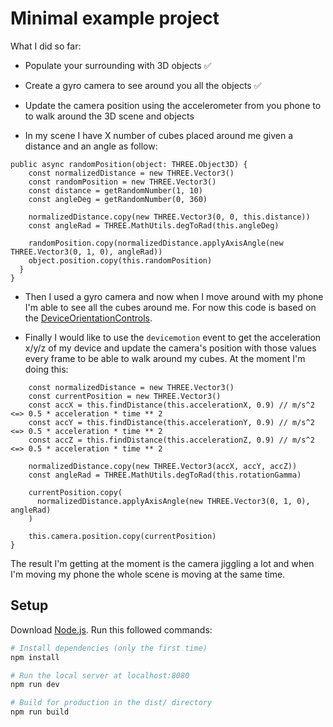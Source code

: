 # Minimal example project

What I did so far:
- Populate your surrounding with 3D objects ✅
- Create a gyro camera to see around you all the objects ✅
- Update the camera position using the accelerometer from you phone to to walk around the 3D scene and objects

- In my scene I have X number of cubes placed around me given a distance and an angle as follow:

```
public async randomPosition(object: THREE.Object3D) {
    const normalizedDistance = new THREE.Vector3()
    const randomPosition = new THREE.Vector3()
    const distance = getRandomNumber(1, 10)
    const angleDeg = getRandomNumber(0, 360)

    normalizedDistance.copy(new THREE.Vector3(0, 0, this.distance))
    const angleRad = THREE.MathUtils.degToRad(this.angleDeg)

    randomPosition.copy(normalizedDistance.applyAxisAngle(new THREE.Vector3(0, 1, 0), angleRad))
    object.position.copy(this.randomPosition)
  }
}
```

- Then I used a gyro camera and now when I move around with my phone I'm able to see all the cubes around me. For now this code is based on the [DeviceOrientationControls](https://gist.github.com/kopiro/86aac4eb19ac29ae62c950ad2106a10e).

- Finally I would like to use the `devicemotion` event to get the acceleration x/y/z of my device and update the camera's position with those values every frame to be able to walk around my cubes. At the moment I'm doing this:

```
    const normalizedDistance = new THREE.Vector3()
    const currentPosition = new THREE.Vector3()
    const accX = this.findDistance(this.accelerationX, 0.9) // m/s^2 <=> 0.5 * acceleration * time ** 2
    const accY = this.findDistance(this.accelerationY, 0.9) // m/s^2 <=> 0.5 * acceleration * time ** 2
    const accZ = this.findDistance(this.accelerationZ, 0.9) // m/s^2 <=> 0.5 * acceleration * time ** 2

    normalizedDistance.copy(new THREE.Vector3(accX, accY, accZ))
    const angleRad = THREE.MathUtils.degToRad(this.rotationGamma)

    currentPosition.copy(
      normalizedDistance.applyAxisAngle(new THREE.Vector3(0, 1, 0), angleRad)
    )

    this.camera.position.copy(currentPosition)
}
```

The result I'm getting at the moment is the camera jiggling a lot and when I'm moving my phone the whole scene is moving at the same time.

## Setup

Download [Node.js](https://nodejs.org/en/download/).
Run this followed commands:

```bash
# Install dependencies (only the first time)
npm install

# Run the local server at localhost:8080
npm run dev

# Build for production in the dist/ directory
npm run build
```
